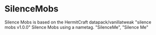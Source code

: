# SilenceMobs
Silence Mobs is based on the HermitCraft datapack/vanillatweak "silence mobs v1.0.0"
Silence Mobs using a nametag. "SilenceMe", "Silence Me"

